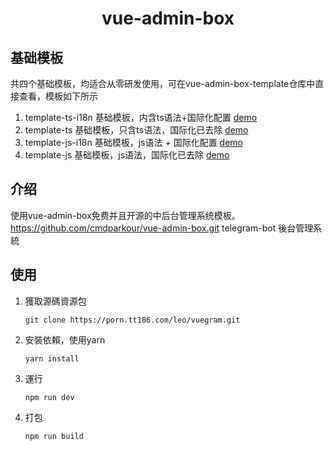 <h1 align="center">vue-admin-box</h1>

## 基础模板
共四个基础模板，均适合从零研发使用，可在vue-admin-box-template仓库中直接查看，模板如下所示
1. template-ts-i18n 基础模板，内含ts语法+国际化配置 [demo](http://vue-admin-box-template.51weblove.com/ts-i18n/)
2. template-ts 基础模板，只含ts语法，国际化已去除 [demo](http://vue-admin-box-template.51weblove.com/ts)
3. template-js-i18n 基础模板，js语法 + 国际化配置 [demo](http://vue-admin-box-template.51weblove.com/js-i18n)
4. template-js 基础模板，js语法，国际化已去除 [demo](http://vue-admin-box-template.51weblove.com/js)

## 介绍

使用vue-admin-box免费并且开源的中后台管理系统模板。 https://github.com/cmdparkour/vue-admin-box.git
telegram-bot 後台管理系統

## 使用

1. 獲取源碼資源包

   ```
   git clone https://porn.tt186.com/leo/vuegram.git
   ```

   

2. 安裝依賴，使用yarn

   ```
   yarn install
   ```

   

3. 運行

   ```
   npm run dev
   ```

   

4. 打包

   ```
   npm run build
   ```
   

